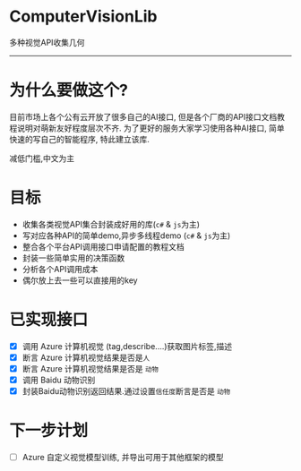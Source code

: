 # ComputerVisionLib
多种视觉API收集几何


---
# 为什么要做这个?
目前市场上各个公有云开放了很多自己的AI接口, 但是各个厂商的API接口文档教程说明对萌新友好程度层次不齐. 为了更好的服务大家学习使用各种AI接口, 简单快速的写自己的智能程序, 特此建立该库.

减低门槛,中文为主

# 目标
* 收集各类视觉API集合封装成好用的库(`c#` & `js`为主)
* 写对应各种API的简单demo,异步多线程demo (`c#` & `js`为主)
* 整合各个平台API调用接口申请配置的教程文档
* 封装一些简单实用的决策函数
* 分析各个API调用成本
* 偶尔放上去一些可以直接用的key

# 已实现接口

- [x] 调用 Azure 计算机视觉 (tag,describe....)获取图片标签,描述
- [x] 断言 Azure 计算机视觉结果是否是`人` 
- [x] 断言 Azure 计算机视觉结果是否是 `动物`
- [x] 调用 Baidu 动物识别 
- [x] 封装Baidu动物识别返回结果.通过设置`信任度`断言是否是 `动物`

# 下一步计划
- [ ] Azure 自定义视觉模型训练, 并导出可用于其他框架的模型
